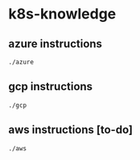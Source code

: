 # k8s-knowledge
## azure instructions
```
./azure
```
## gcp instructions
```
./gcp
```
## aws instructions [to-do]
```
./aws
```